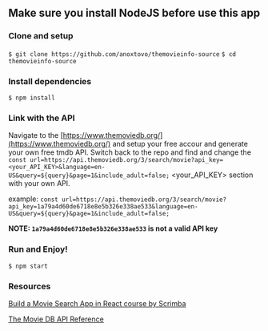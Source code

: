## Make sure you install NodeJS before use this app
### Clone and setup

`$ git clone https://github.com/anoxtovo/themovieinfo-source`
`$ cd themovieinfo-source`

### Install dependencies
`$ npm install`

### Link with the API
Navigate to the [https://www.themoviedb.org/](https://www.themoviedb.org/) and setup your free accour and generate your own free tmdb API.
Switch back to the repo and find and change the `const url=https://api.themoviedb.org/3/search/movie?api_key=<your_API_KEY>&language=en-US&query=${query}&page=1&include_adult=false;` <your_API_KEY> section with your own API.

example: `const url=https://api.themoviedb.org/3/search/movie?api_key=1a79a4d60de6718e8e5b326e338ae533&language=en-US&query=${query}&page=1&include_adult=false;`

__NOTE: `1a79a4d60de6718e8e5b326e338ae533` is not a valid API key__

### Run and Enjoy!
`$ npm start`

### Resources

[Build a Movie Search App in React course by Scrimba](https://scrimba.com/learn/reactmovie "Build a Movie Search App in React")

[The Movie DB API Reference](https://developer.themoviedb.org/reference/intro/getting-started "Getting Started with TMDB API")